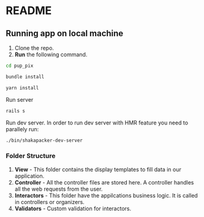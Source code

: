 # README

## Running app on local machine
1. Clone the repo.
2. **Run** the following command.
```bash
cd pup_pix
```
```bash
bundle install
```
```bash
yarn install
```

Run server
```bash
rails s
```

Run dev server. In order to run dev server with HMR feature you need to parallely run:
```bash
./bin/shakapacker-dev-server
```




### Folder Structure
1. **View** - This folder contains the display templates to fill data in our application.
2. **Controller** - All the controller files are stored here. A controller handles all the web requests from the user.
3. **Interactors** - This folder have the appilcations business logic. It is called in controllers or organizers.
4. **Validators** - Custom validation for interactors.